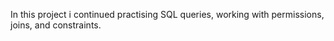 In this project i continued practising SQL queries, working with permissions, joins, and constraints.
